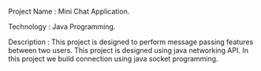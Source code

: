 Project Name :  Mini Chat Application.

Technology   :  Java Programming.

Description  :  This project is designed to perform message passing features between two 
                users.
                This project is designed using java networking API.
                In this project we build connection using java socket programming.
